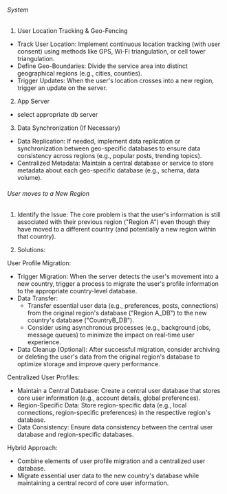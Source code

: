 ###### System
1. User Location Tracking & Geo-Fencing
- Track User Location: Implement continuous location tracking (with user consent) using methods like GPS, Wi-Fi triangulation, or cell tower triangulation.
- Define Geo-Boundaries: Divide the service area into distinct geographical regions (e.g., cities, counties).
- Trigger Updates: When the user's location crosses into a new region, trigger an update on the server.

2. App Server
- select appropriate db server

3. Data Synchronization (If Necessary)

- Data Replication: If needed, implement data replication or synchronization between geo-specific databases to ensure data consistency across regions (e.g., popular posts, trending topics).
- Centralized Metadata: Maintain a central database or service to store metadata about each geo-specific database (e.g., schema, data volume).


###### User moves to a New Region
1. Identify the Issue:
The core problem is that the user's information is still associated with their previous region ("Region A") even though they have moved to a different country (and potentially a new region within that country).

2. Solutions:

User Profile Migration:

- Trigger Migration: When the server detects the user's movement into a new country, trigger a process to migrate the user's profile information to the appropriate country-level database.
- Data Transfer:
    - Transfer essential user data (e.g., preferences, posts, connections) from the original region's database ("Region A_DB") to the new country's database ("CountryB_DB").
    - Consider using asynchronous processes (e.g., background jobs, message queues) to minimize the impact on real-time user experience.
- Data Cleanup (Optional): After successful migration, consider archiving or deleting the user's data from the original region's database to optimize storage and improve query performance.

Centralized User Profiles:

- Maintain a Central Database: Create a central user database that stores core user information (e.g., account details, global preferences).
- Region-Specific Data: Store region-specific data (e.g., local connections, region-specific preferences) in the respective region's database.
- Data Consistency: Ensure data consistency between the central user database and region-specific databases.

Hybrid Approach:

- Combine elements of user profile migration and a centralized user database.
- Migrate essential user data to the new country's database while maintaining a central record of core user information.